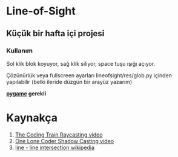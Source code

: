 # Line-of-Sight
## Küçük bir hafta içi projesi


### Kullanım
Sol klik blok koyuyor, sağ klik siliyor, space tuşu ışığı açıyor.

Çözünürlük veya fullscreen ayarları lineofsight/res/glob.py içinden yapılabilir (belki ileride düzgün bir arayüz yazarım)

**[pygame](https://pypi.org/project/pygame/) gerekli**

# Kaynakça
  1. [The Coding Train Raycasting video](https://www.youtube.com/watch?v=TOEi6T2mtHo&t=1777s)
  2. [One Lone Coder Shadow Casting video](https://www.youtube.com/watch?v=fc3nnG2CG8U&t=2238s)
  3. [line - line intersection wikipedia](https://en.wikipedia.org/wiki/Line%E2%80%93line_intersection)
